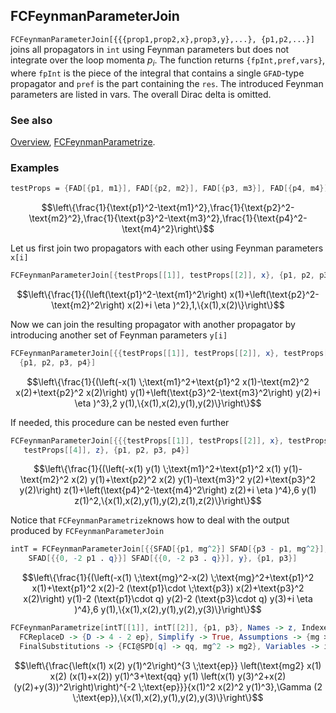 ## FCFeynmanParameterJoin

`FCFeynmanParameterJoin[{{{prop1,prop2,x},prop3,y},...}, {p1,p2,...}]` joins all propagators in `int` using Feynman parameters but does not integrate over the loop momenta $p_i$. The function returns `{fpInt,pref,vars}`, where `fpInt` is the piece of the integral that contains a single `GFAD`-type propagator and `pref` is the part containing the `res`. The introduced Feynman parameters are listed in vars. The overall Dirac delta is omitted.

### See also

[Overview](Extra/FeynCalc.md), [FCFeynmanParametrize](FCFeynmanParametrize.md).

### Examples

```mathematica
testProps = {FAD[{p1, m1}], FAD[{p2, m2}], FAD[{p3, m3}], FAD[{p4, m4}]}
```

$$\left\{\frac{1}{\text{p1}^2-\text{m1}^2},\frac{1}{\text{p2}^2-\text{m2}^2},\frac{1}{\text{p3}^2-\text{m3}^2},\frac{1}{\text{p4}^2-\text{m4}^2}\right\}$$

Let us first join two propagators with each other using Feynman parameters `x[i]`

```mathematica
FCFeynmanParameterJoin[{testProps[[1]], testProps[[2]], x}, {p1, p2, p3, p4}]
```

$$\left\{\frac{1}{(\left(\text{p1}^2-\text{m1}^2\right) x(1)+\left(\text{p2}^2-\text{m2}^2\right) x(2)+i \eta )^2},1,\{x(1),x(2)\}\right\}$$

Now we can join the resulting propagator with another propagator by introducing another set of Feynman parameters `y[i]`

```mathematica
FCFeynmanParameterJoin[{{testProps[[1]], testProps[[2]], x}, testProps[[3]], y}, 
  {p1, p2, p3, p4}]
```

$$\left\{\frac{1}{(\left(-x(1) \;\text{m1}^2+\text{p1}^2 x(1)-\text{m2}^2 x(2)+\text{p2}^2 x(2)\right) y(1)+\left(\text{p3}^2-\text{m3}^2\right) y(2)+i \eta )^3},2 y(1),\{x(1),x(2),y(1),y(2)\}\right\}$$

If needed, this procedure can be nested even further

```mathematica
FCFeynmanParameterJoin[{{{testProps[[1]], testProps[[2]], x}, testProps[[3]], y}, 
   testProps[[4]], z}, {p1, p2, p3, p4}]
```

$$\left\{\frac{1}{(\left(-x(1) y(1) \;\text{m1}^2+\text{p1}^2 x(1) y(1)-\text{m2}^2 x(2) y(1)+\text{p2}^2 x(2) y(1)-\text{m3}^2 y(2)+\text{p3}^2 y(2)\right) z(1)+\left(\text{p4}^2-\text{m4}^2\right) z(2)+i \eta )^4},6 y(1) z(1)^2,\{x(1),x(2),y(1),y(2),z(1),z(2)\}\right\}$$

Notice that `FCFeynmanParametrize`knows how to deal with the output produced by `FCFeynmanParameterJoin`

```mathematica
intT = FCFeynmanParameterJoin[{{SFAD[{p1, mg^2}] SFAD[{p3 - p1, mg^2}], 1, x}, 
    SFAD[{{0, -2 p1 . q}}] SFAD[{{0, -2 p3 . q}}], y}, {p1, p3}]
```

$$\left\{\frac{1}{(\left(-x(1) \;\text{mg}^2-x(2) \;\text{mg}^2+\text{p1}^2 x(1)+\text{p1}^2 x(2)-2 (\text{p1}\cdot \;\text{p3}) x(2)+\text{p3}^2 x(2)\right) y(1)-2 (\text{p1}\cdot q) y(2)-2 (\text{p3}\cdot q) y(3)+i \eta )^4},6 y(1),\{x(1),x(2),y(1),y(2),y(3)\}\right\}$$

```mathematica
FCFeynmanParametrize[intT[[1]], intT[[2]], {p1, p3}, Names -> z, Indexed -> True, 
  FCReplaceD -> {D -> 4 - 2 ep}, Simplify -> True, Assumptions -> {mg > 0, ep > 0}, 
  FinalSubstitutions -> {FCI@SPD[q] -> qq, mg^2 -> mg2}, Variables -> intT[[3]]]
```

$$\left\{\frac{\left(x(1) x(2) y(1)^2\right)^{3 \;\text{ep}} \left(\text{mg2} x(1) x(2) (x(1)+x(2)) y(1)^3+\text{qq} y(1) \left(x(1) y(3)^2+x(2) (y(2)+y(3))^2\right)\right)^{-2 \;\text{ep}}}{x(1)^2 x(2)^2 y(1)^3},\Gamma (2 \;\text{ep}),\{x(1),x(2),y(1),y(2),y(3)\}\right\}$$